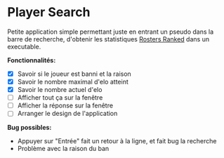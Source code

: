 # Player Search

Petite application simple permettant juste en entrant un pseudo dans la barre de recherche, d'obtenir les statistiques [Rosters Ranked](https://discord.gg/GmPKFyfRhn) dans un executable.

**Fonctionnalités:**
- [x] Savoir si le joueur est banni et la raison
- [x] Savoir le nombre maximal d'elo atteint
- [x] Savoir le nombre actuel d'elo
- [ ] Afficher tout ça sur la fenêtre
- [ ] Afficher la réponse sur la fenêtre
- [ ] Arranger le design de l'application

**Bug possibles:**
- Appuyer sur "Entrée" fait un retour à la ligne, et fait bug la recherche
- Problème avec la raison du ban
